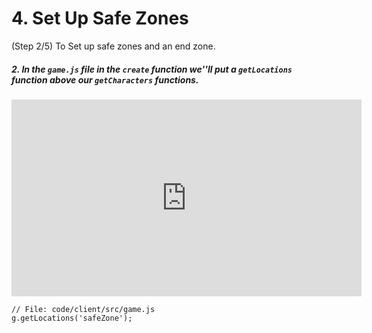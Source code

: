 # 4. Set Up Safe Zones
(Step 2/5) To Set up safe zones and an end zone.

##### 2. In the `game.js` file in the `create` function we''ll put a  `getLocations` function **above** our `getCharacters` _functions_.

<iframe width="560" height="315" src="https://www.youtube.com/embed/Tkl6o1Z88P0" frameborder="0" allow="accelerometer; autoplay; clipboard-write; encrypted-media; gyroscope; picture-in-picture" allowfullscreen></iframe><br>

```
// File: code/client/src/game.js
g.getLocations('safeZone');
```